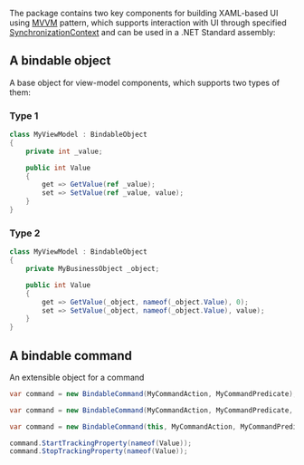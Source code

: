 The package contains two key components for building XAML-based UI using [MVVM](https://msdn.microsoft.com/en-us/library/hh848246.aspx) pattern, which supports interaction with UI through specified [SynchronizationContext](https://docs.microsoft.com/en-us/dotnet/api/system.threading.synchronizationcontext?view=netstandard-1.1) and can be used in a .NET Standard assembly:

## A bindable object

A base object for view-model components, which supports two types of them:

### Type 1

```csharp
class MyViewModel : BindableObject
{
    private int _value;

    public int Value
    {
        get => GetValue(ref _value);
        set => SetValue(ref _value, value);
    }
}
```

### Type 2

```csharp
class MyViewModel : BindableObject
{
    private MyBusinessObject _object;

    public int Value
    {
        get => GetValue(_object, nameof(_object.Value), 0);
        set => SetValue(_object, nameof(_object.Value), value);
    }
}
```

## A bindable command

An extensible object for a command

```csharp
var command = new BindableCommand(MyCommandAction, MyCommandPredicate);
```

```csharp
var command = new BindableCommand(MyCommandAction, MyCommandPredicate, SynchronizationContext.Current);
```

```csharp
var command = new BindableCommand(this, MyCommandAction, MyCommandPredicate);

command.StartTrackingProperty(nameof(Value));
command.StopTrackingProperty(nameof(Value));
```